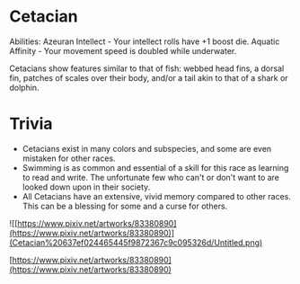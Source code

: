 # Cetacian

Abilities: Azeuran Intellect - Your intellect rolls have +1 boost die.
Aquatic Affinity - Your movement speed is doubled while underwater.

Cetacians show features similar to that of fish: webbed head fins, a dorsal fin, patches of scales over their body, and/or a tail akin to that of a shark or dolphin.

# Trivia

- Cetacians exist in many colors and subspecies, and some are even mistaken for other races.
- Swimming is as common and essential of a skill for this race as learning to read and write. The unfortunate few who can't or don't want to are looked down upon in their society.
- All Cetacians have an extensive, vivid memory compared to other races. This can be a blessing for some and a curse for others.

![[https://www.pixiv.net/artworks/83380890](https://www.pixiv.net/artworks/83380890)](Cetacian%20637ef024465445f9872367c9c095326d/Untitled.png)

[https://www.pixiv.net/artworks/83380890](https://www.pixiv.net/artworks/83380890)